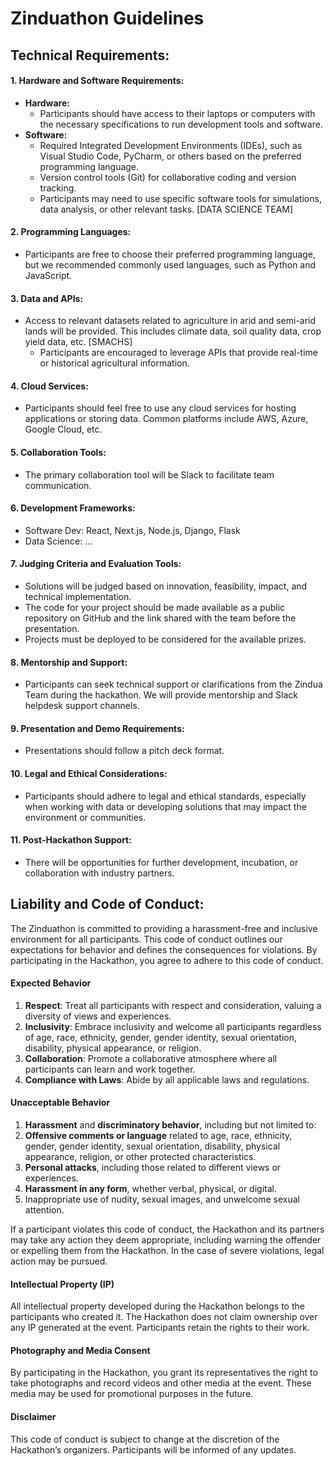 # Zinduathon Guidelines
## Technical Requirements:

#### 1. Hardware and Software Requirements:

- **Hardware:**
    - Participants should have access to their laptops or computers with the necessary specifications to run development tools and software.
- **Software:**
    - Required Integrated Development Environments (IDEs), such as Visual Studio Code, PyCharm, or others based on the preferred programming language.
    - Version control tools (Git) for collaborative coding and version tracking.
    - Participants may need to use specific software tools for simulations, data analysis, or other relevant tasks. [DATA SCIENCE TEAM]

#### 2. Programming Languages:

- Participants are free to choose their preferred programming language, but we recommended commonly used languages, such as Python and JavaScript.

#### 3. Data and APIs:

- Access to relevant datasets related to agriculture in arid and semi-arid lands will be provided. This includes climate data, soil quality data, crop yield data, etc. [SMACHS]
    - Participants are encouraged to leverage APIs that provide real-time or historical agricultural information.

#### 4. Cloud Services:

- Participants should feel free to use any cloud services for hosting applications or storing data. Common platforms include AWS, Azure, Google Cloud, etc.

#### 5. Collaboration Tools:

- The primary collaboration tool will be Slack to facilitate team communication.

#### 6. Development Frameworks:

- Software Dev: React, Next.js, Node.js, Django, Flask
- Data Science: ...

#### 7. Judging Criteria and Evaluation Tools:

- Solutions will be judged based on innovation, feasibility, impact, and technical implementation.
- The code for your project should be made available as a public repository on GitHub and the link shared with the team before the presentation.
- Projects must be deployed to be considered for the available prizes.

#### 8. Mentorship and Support:

- Participants can seek technical support or clarifications from the Zindua Team during the hackathon. We will provide mentorship and Slack helpdesk support channels.

#### 9. Presentation and Demo Requirements:

- Presentations should follow a pitch deck format.

#### 10. Legal and Ethical Considerations:

- Participants should adhere to legal and ethical standards, especially when working with data or developing solutions that may impact the environment or communities.

#### 11. Post-Hackathon Support:

- There will be opportunities for further development, incubation, or collaboration with industry partners.


## Liability and Code of Conduct:

The Zinduathon is committed to providing a harassment-free and inclusive environment for all participants. This code of conduct outlines our expectations for behavior and defines the consequences for violations. By participating in the Hackathon, you agree to adhere to this code of conduct.

#### Expected Behavior

1. **Respect**: Treat all participants with respect and consideration, valuing a diversity of views and experiences.
2. **Inclusivity**: Embrace inclusivity and welcome all participants regardless of age, race, ethnicity, gender, gender identity, sexual orientation, disability, physical appearance, or religion.
3. **Collaboration**: Promote a collaborative atmosphere where all participants can learn and work together.
4. **Compliance with Laws**: Abide by all applicable laws and regulations.

#### Unacceptable Behavior

1. **Harassment** and **discriminatory behavior**, including but not limited to:
2. **Offensive comments or language** related to age, race, ethnicity, gender, gender identity, sexual orientation, disability, physical appearance, religion, or other protected characteristics.
3. **Personal attacks**, including those related to different views or experiences.
4. **Harassment in any form**, whether verbal, physical, or digital.
5. Inappropriate use of nudity, sexual images, and unwelcome sexual attention.

If a participant violates this code of conduct, the Hackathon and its partners may take any action they deem appropriate, including warning the offender or expelling them from the Hackathon. In the case of severe violations, legal action may be pursued.

#### Intellectual Property (IP)

All intellectual property developed during the Hackathon belongs to the participants who created it. The Hackathon does not claim ownership over any IP generated at the event. Participants retain the rights to their work.

#### Photography and Media Consent

By participating in the Hackathon, you grant its representatives the right to take photographs and record videos and other media at the event. These media may be used for promotional purposes in the future.

#### Disclaimer

This code of conduct is subject to change at the discretion of the Hackathon’s organizers. Participants will be informed of any updates.
